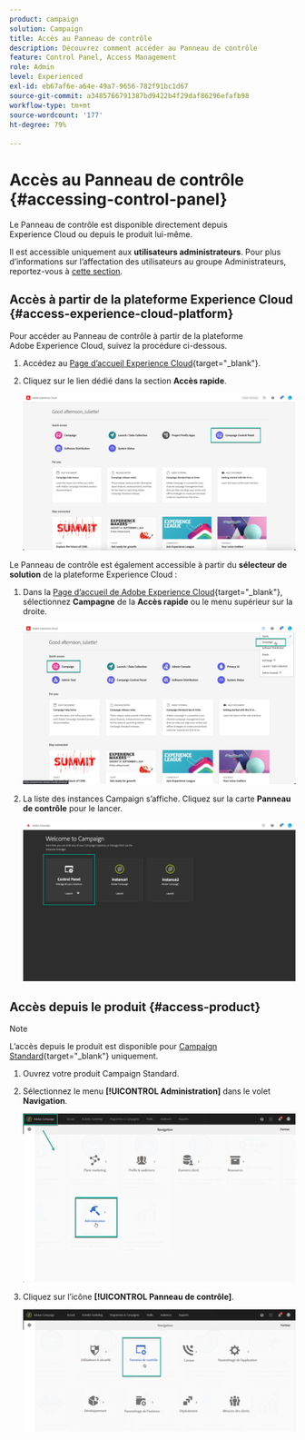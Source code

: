 ```yaml
---
product: campaign
solution: Campaign
title: Accès au Panneau de contrôle
description: Découvrez comment accéder au Panneau de contrôle
feature: Control Panel, Access Management
role: Admin
level: Experienced
exl-id: eb67af6e-a64e-49a7-9656-782f91bc1d67
source-git-commit: a3485766791387bd9422b4f29daf86296efafb98
workflow-type: tm+mt
source-wordcount: '177'
ht-degree: 79%

---
```


# Accès au Panneau de contrôle {#accessing-control-panel}

Le Panneau de contrôle est disponible directement depuis Experience Cloud ou depuis le produit lui-même.

Il est accessible uniquement aux **utilisateurs administrateurs**. Pour plus d’informations sur l’affectation des utilisateurs au groupe Administrateurs, reportez-vous à [cette section](../../discover/using/managing-permissions.md).

## Accès à partir de la plateforme Experience Cloud {#access-experience-cloud-platform}

Pour accéder au Panneau de contrôle à partir de la plateforme Adobe Experience Cloud, suivez la procédure ci-dessous.

1. Accédez au [Page d’accueil Experience Cloud](https://experiencecloud.adobe.com/){target="_blank"}.

1. Cliquez sur le lien dédié dans la section **Accès rapide**.

   ![](assets/do-not-localize/quickaccess.png)

Le Panneau de contrôle est également accessible à partir du **sélecteur de solution** de la plateforme Experience Cloud :

1. Dans la [Page d’accueil de Adobe Experience Cloud](https://experiencecloud.adobe.com/){target="_blank"}, sélectionnez **Campagne** de la **Accès rapide** ou le menu supérieur sur la droite.

   ![](assets/do-not-localize/control_panel_access1.png)

1. La liste des instances Campaign s’affiche. Cliquez sur la carte **Panneau de contrôle** pour le lancer.

   ![](assets/do-not-localize/control_panel_access2.png)

## Accès depuis le produit {#access-product}

>[!NOTE]
>
>L’accès depuis le produit est disponible pour [Campaign Standard](https://experienceleague.adobe.com/docs/campaign-standard/using/campaign-standard-home.html?lang=fr){target="_blank"} uniquement.

1. Ouvrez votre produit Campaign Standard.

1. Sélectionnez le menu **[!UICONTROL Administration]** dans le volet **Navigation**.

   ![](assets/control_panel_access3.png)

1. Cliquez sur l’icône **[!UICONTROL Panneau de contrôle]**.

   ![](assets/control_panel_access4.png)
